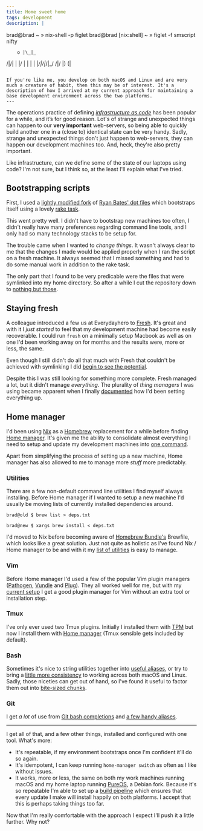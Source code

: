 ```yaml
---
title: Home sweet home
tags: development
description: |
  ```
  brad@brad
  ~ » nix-shell -p figlet
  brad@brad [nix:shell]
  ~ » figlet -f smscript nifty

        o |\_|_
  /|/|  | |/ |  |  |
   | |_/|/|_/|_/ \/|/
          |)      (|
  ```

  If you're like me, you develop on both macOS and Linux and are very much a creature of habit, then this may be of interest. It's a description of how I arrived at my current approach for maintaining a base development environment across the two platforms.
---
```


The operations practice of defining [_infrastructure as code_](https://en.wikipedia.org/wiki/Infrastructure_as_code) has been popular for a while, and it’s for good reason. Lot's of strange and unexpected things can happen to our **very important** web-servers, so being able to quickly build another one in a (close to) identical state can be very handy. Sadly, strange and unexpected things don't just happen to web-servers, they can happen our development machines too. And, heck, they're also pretty important.

Like infrastructure, can we define some of the state of our laptops using code? I'm not sure, but I think so, at the least I'll explain what I've tried.

## Bootstrapping scripts

First, I used a [lightly modified fork](https://github.com/bradparker/dotfiles/tree/174c7e07dfa137152fdd941fe187635bb30994f6) of [Ryan Bates' dot files](https://github.com/ryanb/dotfiles) which bootstraps itself using a lovely [rake task](https://github.com/ryanb/dotfiles/blob/ca4d95179b62ceb1a760a2922953edd01d75c382/Rakefile#L5).

This went pretty well. I didn't have to bootstrap new machines too often, I didn't really have many preferences regarding command line tools, and I only had so many technology stacks to be setup for. 

The trouble came when I wanted to _change things_. It wasn't always clear to me that the changes I made would be applied properly when I ran the script on a fresh machine. It always seemed that I missed something and had to do some manual work in addition to the rake task.

The only part that I found to be very predicable were the files that were symlinked into my home directory. So after a while I cut the repository down to [nothing but those](https://github.com/bradparker/dotfiles/tree/28b4dcf7e27d61badef3a29f97d8faef6cc66d0f).

## Staying fresh

A colleague introduced a few us at Everydayhero to [Fresh](https://freshshell.com/). It's great and with it I _just started_ to feel that my development machine had become easily recoverable. I could run `fresh` on a minimally setup Macbook as well as on one I'd been working away on for months and the results were, more or less, the same.

Even though I still didn't do all that much with Fresh that couldn't be achieved with symlinking I did [begin to see the potential](https://github.com/bradparker/dotfiles/blob/663a66ca5959edb20284b487f8580475ec37c822/freshrc#L32-L35).

Despite this I was still looking for something more complete. Fresh managed a lot, but it didn't manage _everything_. The plurality of _thing managers_ I was using became apparent when I finally [documented](https://github.com/bradparker/dotfiles/blob/9e990d99d4bb6b85a2d847d5f47131d974add526/README.md) how I'd been setting everything up.

## Home manager

I'd been using [Nix](nixos.org/nix/) as a [Homebrew](https://brew.sh/) replacement for a while before finding [Home manager](https://github.com/rycee/home-manager). It's given me the ability to consolidate almost everything I need to setup and update my development machines into [one command](https://github.com/bradparker/dotfiles/blob/master/README.md#0-optional-run-the-install-script).

Apart from simplifying the process of setting up a new machine, Home manager has also allowed to me to manage more _stuff_ more predictably.

### Utilities

There are a few non-default command line utilities I find myself always installing. Before Home manager if I wanted to setup a new machine I'd usually be moving lists of currently installed dependencies around.

```
brad@old $ brew list > deps.txt

brad@new $ xargs brew install < deps.txt
```

I'd moved to Nix before becoming aware of [Homebrew Bundle's](https://github.com/Homebrew/homebrew-bundle) Brewfile, which looks like a great solution. Just not quite as holistic as I've found Nix / Home manager to be and with it my [list of utilities](https://github.com/bradparker/dotfiles/blob/b721261ea5b1aae448c45e63d99069d79571ca75/nixpkgs/home.nix#L86-L122) is easy to manage.

### Vim

Before Home manager I'd used a few of the popular Vim plugin managers ([Pathogen](), [Vundle]() and [Plug]()). They all worked well for me, but with my [current setup](https://github.com/bradparker/dotfiles/blob/b721261ea5b1aae448c45e63d99069d79571ca75/nixpkgs/home.nix#L3-L32) I get a good plugin manager for Vim without an extra tool or installation step.

### Tmux

I've only ever used two Tmux plugins. Initially I installed them with [TPM](https://github.com/tmux-plugins/tpm) but now I install them with [Home manager](https://github.com/bradparker/dotfiles/blob/b721261ea5b1aae448c45e63d99069d79571ca75/nixpkgs/home.nix#L40-L48) (Tmux sensible gets included by default).

### Bash

Sometimes it's nice to string utilities together into [useful aliases](https://github.com/bradparker/dotfiles/blob/master/nixpkgs/programs/bash/fuzzy-cd.sh), or try to bring a [little more consistency](https://github.com/bradparker/dotfiles/blob/master/nixpkgs/programs/bash/clipboard.sh) to working across both macOS and Linux. Sadly, those niceties can get out of hand, so I've found it useful to factor them out into [bite-sized chunks](https://github.com/bradparker/dotfiles/blob/b721261ea5b1aae448c45e63d99069d79571ca75/nixpkgs/home.nix#L63-L84).

### Git

I get _a lot_ of use from [Git bash completions](https://github.com/bradparker/dotfiles/blob/master/nixpkgs/home.nix#L57-L59) and [a few handy aliases](https://github.com/bradparker/dotfiles/blob/master/nixpkgs/programs/git/gitconfig#L4-L12).

***

I get all of that, and a few other things, installed and configured with one tool. What's more: 

* It's repeatable, if my environment bootstraps once I'm confident it'll do so again. 
* It's idempotent, I can keep running `home-manager switch` as often as I like without issues.
* It works, more or less, the same on both my work machines running macOS and my home laptop running [PureOS](https://www.pureos.net/), a Debian fork. Because it's so repeatable I'm able to set up a [build pipeline](https://travis-ci.org/bradparker/dotfiles) which ensures that every update I make will install happily on both platforms. I accept that this is perhaps taking things too far.

Now that I'm really comfortable with the approach I expect I'll push it a little further. Why not?

